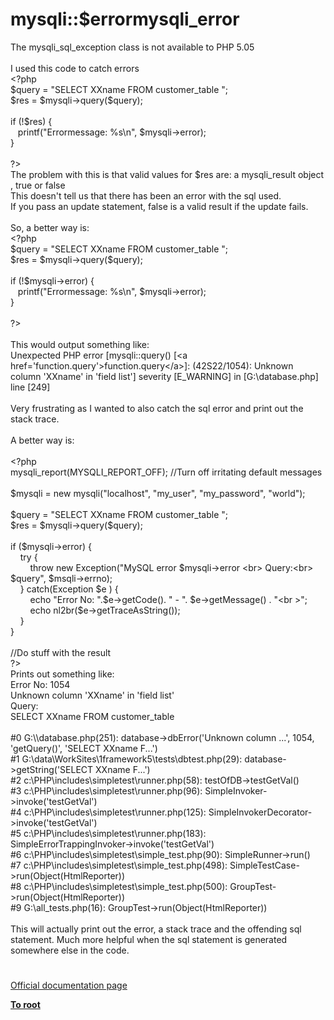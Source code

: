 # mysqli::$errormysqli_error




<div class="phpcode"><span class="html">
The mysqli_sql_exception class is not available to PHP 5.05<br><br>I used this code to catch errors <br><span class="default">&lt;?php<br>$query </span><span class="keyword">= </span><span class="string">&quot;SELECT XXname FROM customer_table &quot;</span><span class="keyword">;<br></span><span class="default">$res </span><span class="keyword">= </span><span class="default">$mysqli</span><span class="keyword">-&gt;</span><span class="default">query</span><span class="keyword">(</span><span class="default">$query</span><span class="keyword">);<br><br>if (!</span><span class="default">$res</span><span class="keyword">) {<br>&#xA0;&#xA0; </span><span class="default">printf</span><span class="keyword">(</span><span class="string">&quot;Errormessage: %s\n&quot;</span><span class="keyword">, </span><span class="default">$mysqli</span><span class="keyword">-&gt;</span><span class="default">error</span><span class="keyword">);<br>}<br><br></span><span class="default">?&gt;<br></span>The problem with this is that valid values for $res are: a mysqli_result object , true or false<br>This doesn&apos;t tell us that there has been an error with the sql used.<br>If you pass an update statement, false is a valid result if the update fails.<br><br>So, a better way is:<br><span class="default">&lt;?php<br>$query </span><span class="keyword">= </span><span class="string">&quot;SELECT XXname FROM customer_table &quot;</span><span class="keyword">;<br></span><span class="default">$res </span><span class="keyword">= </span><span class="default">$mysqli</span><span class="keyword">-&gt;</span><span class="default">query</span><span class="keyword">(</span><span class="default">$query</span><span class="keyword">);<br><br>if (!</span><span class="default">$mysqli</span><span class="keyword">-&gt;</span><span class="default">error</span><span class="keyword">) {<br>&#xA0;&#xA0; </span><span class="default">printf</span><span class="keyword">(</span><span class="string">&quot;Errormessage: %s\n&quot;</span><span class="keyword">, </span><span class="default">$mysqli</span><span class="keyword">-&gt;</span><span class="default">error</span><span class="keyword">);<br>}<br><br></span><span class="default">?&gt;<br></span><br>This would output something like:<br>Unexpected PHP error [mysqli::query() [&lt;a href=&apos;function.query&apos;&gt;function.query&lt;/a&gt;]: (42S22/1054): Unknown column &apos;XXname&apos; in &apos;field list&apos;] severity [E_WARNING] in [G:\database.php] line [249]<br><br>Very frustrating as I wanted to also catch the sql error and print out the stack trace. <br><br>A better way is:<br><br><span class="default">&lt;?php<br>mysqli_report</span><span class="keyword">(</span><span class="default">MYSQLI_REPORT_OFF</span><span class="keyword">); </span><span class="comment">//Turn off irritating default messages<br><br></span><span class="default">$mysqli </span><span class="keyword">= new </span><span class="default">mysqli</span><span class="keyword">(</span><span class="string">&quot;localhost&quot;</span><span class="keyword">, </span><span class="string">&quot;my_user&quot;</span><span class="keyword">, </span><span class="string">&quot;my_password&quot;</span><span class="keyword">, </span><span class="string">&quot;world&quot;</span><span class="keyword">);<br><br></span><span class="default">$query </span><span class="keyword">= </span><span class="string">&quot;SELECT XXname FROM customer_table &quot;</span><span class="keyword">;<br></span><span class="default">$res </span><span class="keyword">= </span><span class="default">$mysqli</span><span class="keyword">-&gt;</span><span class="default">query</span><span class="keyword">(</span><span class="default">$query</span><span class="keyword">);<br><br>if (</span><span class="default">$mysqli</span><span class="keyword">-&gt;</span><span class="default">error</span><span class="keyword">) {<br>&#xA0; &#xA0; try {&#xA0; &#xA0; <br>&#xA0; &#xA0; &#xA0; &#xA0; throw new </span><span class="default">Exception</span><span class="keyword">(</span><span class="string">&quot;MySQL error </span><span class="default">$mysqli</span><span class="keyword">-&gt;</span><span class="default">error</span><span class="string"> &lt;br&gt; Query:&lt;br&gt; </span><span class="default">$query</span><span class="string">&quot;</span><span class="keyword">, </span><span class="default">$msqli</span><span class="keyword">-&gt;</span><span class="default">errno</span><span class="keyword">);&#xA0; &#xA0; <br>&#xA0; &#xA0; } catch(</span><span class="default">Exception $e </span><span class="keyword">) {<br>&#xA0; &#xA0; &#xA0; &#xA0; echo </span><span class="string">&quot;Error No: &quot;</span><span class="keyword">.</span><span class="default">$e</span><span class="keyword">-&gt;</span><span class="default">getCode</span><span class="keyword">(). </span><span class="string">&quot; - &quot;</span><span class="keyword">. </span><span class="default">$e</span><span class="keyword">-&gt;</span><span class="default">getMessage</span><span class="keyword">() . </span><span class="string">&quot;&lt;br &gt;&quot;</span><span class="keyword">;<br>&#xA0; &#xA0; &#xA0; &#xA0; echo </span><span class="default">nl2br</span><span class="keyword">(</span><span class="default">$e</span><span class="keyword">-&gt;</span><span class="default">getTraceAsString</span><span class="keyword">());<br>&#xA0; &#xA0; }<br>}<br><br></span><span class="comment">//Do stuff with the result<br></span><span class="default">?&gt;<br></span>Prints out something like:<br>Error No: 1054<br>Unknown column &apos;XXname&apos; in &apos;field list&apos;<br>Query: <br>SELECT XXname FROM customer_table<br><br>#0 G:\\database.php(251): database-&gt;dbError(&apos;Unknown column ...&apos;, 1054, &apos;getQuery()&apos;, &apos;SELECT XXname F...&apos;)<br>#1 G:\data\WorkSites\1framework5\tests\dbtest.php(29): database-&gt;getString(&apos;SELECT XXname F...&apos;)<br>#2 c:\PHP\includes\simpletest\runner.php(58): testOfDB-&gt;testGetVal()<br>#3 c:\PHP\includes\simpletest\runner.php(96): SimpleInvoker-&gt;invoke(&apos;testGetVal&apos;)<br>#4 c:\PHP\includes\simpletest\runner.php(125): SimpleInvokerDecorator-&gt;invoke(&apos;testGetVal&apos;)<br>#5 c:\PHP\includes\simpletest\runner.php(183): SimpleErrorTrappingInvoker-&gt;invoke(&apos;testGetVal&apos;)<br>#6 c:\PHP\includes\simpletest\simple_test.php(90): SimpleRunner-&gt;run()<br>#7 c:\PHP\includes\simpletest\simple_test.php(498): SimpleTestCase-&gt;run(Object(HtmlReporter))<br>#8 c:\PHP\includes\simpletest\simple_test.php(500): GroupTest-&gt;run(Object(HtmlReporter))<br>#9 G:\all_tests.php(16): GroupTest-&gt;run(Object(HtmlReporter))<br><br>This will actually print out the error, a stack trace and the offending sql statement. Much more helpful when the sql statement is generated somewhere else in the code.</span>
</div>
  

#

[Official documentation page](https://www.php.net/manual/en/mysqli.error.php)

**[To root](/README.md)**